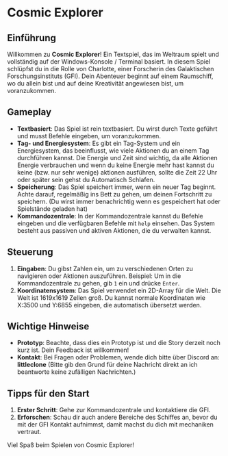 # Cosmic Explorer

## Einführung

Willkommen zu **Cosmic Explorer**! Ein Textspiel, das im Weltraum spielt und vollständig auf der Windows-Konsole / Terminal basiert. In diesem Spiel schlüpfst du in die Rolle von Charlotte, einer Forscherin des Galaktischen Forschungsinstituts (GFI). Dein Abenteuer beginnt auf einem Raumschiff, wo du allein bist und auf deine Kreativität angewiesen bist, um voranzukommen.

## Gameplay

- **Textbasiert**: Das Spiel ist rein textbasiert. Du wirst durch Texte geführt und musst Befehle eingeben, um voranzukommen.
- **Tag- und Energiesystem**: Es gibt ein Tag-System und ein Energiesystem, das beeinflusst, wie viele Aktionen du an einem Tag durchführen kannst. Die Energie und Zeit sind wichtig, da alle Aktionen Energie verbrauchen und wenn du keine Energie mehr hast kannst du keine (bzw. nur sehr wenige) aktionen ausführen, sollte die Zeit 22 Uhr oder später sein gehst du Automatisch Schlafen.
- **Speicherung**: Das Spiel speichert immer, wenn ein neuer Tag beginnt. Achte darauf, regelmäßig ins Bett zu gehen, um deinen Fortschritt zu speichern. (Du wirst immer benachrichtig wenn es gespeichert hat oder Spielstände geladen hat)
- **Kommandozentrale**: In der Kommandozentrale kannst du Befehle eingeben und die verfügbaren Befehle mit `help` einsehen. Das System besteht aus passiven und aktiven Aktionen, die du verwalten kannst.

## Steuerung

1. **Eingaben**: Du gibst Zahlen ein, um zu verschiedenen Orten zu navigieren oder Aktionen auszuführen. Beispiel: Um in die Kommandozentrale zu gehen, gib `1` ein und drücke `Enter`.
2. **Koordinatensystem**: Das Spiel verwendet ein 2D-Array für die Welt. Die Welt ist 1619x1619 Zellen groß. Du kannst normale Koordinaten wie X:3500 und Y:6855 eingeben, die automatisch übersetzt werden.

## Wichtige Hinweise

- **Prototyp**: Beachte, dass dies ein Prototyp ist und die Story derzeit noch kurz ist. Dein Feedback ist willkommen!
- **Kontakt**: Bei Fragen oder Problemen, wende dich bitte über Discord an: **littleclone** (Bitte gib den Grund für deine Nachricht direkt an ich beantworte keine zufälligen Nachrichten.)

## Tipps für den Start

1. **Erster Schritt**: Gehe zur Kommandozentrale und kontaktiere die GFI.
2. **Erforschen**: Schau dir auch andere Bereiche des Schiffes an, bevor du mit der GFI Kontakt aufnimmst, damit machst du dich mit mechaniken vertraut.

Viel Spaß beim Spielen von Cosmic Explorer!

